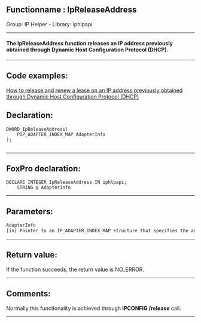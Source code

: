 <link rel="stylesheet" type="text/css" href="../../css/win32api.css">  
<link rel="stylesheet" href="https://cdnjs.cloudflare.com/ajax/libs/font-awesome/4.7.0/css/font-awesome.min.css">

## Functionname : IpReleaseAddress
Group: IP Helper - Library: iphlpapi    
***  


#### The IpReleaseAddress function releases an IP address previously obtained through Dynamic Host Configuration Protocol (DHCP).
***  


## Code examples:
[How to release and renew a lease on an IP address previously obtained through Dynamic Host Configuration Protocol (DHCP)](../../samples/sample_349.md)  

## Declaration:
```foxpro  
DWORD IpReleaseAddress(
	PIP_ADAPTER_INDEX_MAP AdapterInfo
);
  
```  
***  


## FoxPro declaration:
```foxpro  
DECLARE INTEGER IpReleaseAddress IN iphlpapi;
	STRING @ AdapterInfo  
```  
***  


## Parameters:
```txt  
AdapterInfo
[in] Pointer to an IP_ADAPTER_INDEX_MAP structure that specifies the adapter associated with the IP address to release.  
```  
***  


## Return value:
If the function succeeds, the return value is NO_ERROR.  
***  


## Comments:
Normally this functionality is achieved through <Strong>IPCONFIG /release</Strong> call.  
  
***  

